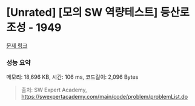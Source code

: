 # [Unrated] [모의 SW 역량테스트] 등산로 조성 - 1949 

[문제 링크](https://swexpertacademy.com/main/code/problem/problemDetail.do?contestProbId=AV5PoOKKAPIDFAUq) 

### 성능 요약

메모리: 18,696 KB, 시간: 106 ms, 코드길이: 2,096 Bytes



> 출처: SW Expert Academy, https://swexpertacademy.com/main/code/problem/problemList.do